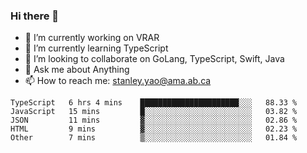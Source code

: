 ### Hi there 👋

- 🔭 I’m currently working on VRAR
- 🌱 I’m currently learning TypeScript
- 👯 I’m looking to collaborate on GoLang, TypeScript, Swift, Java
- 💬 Ask me about Anything
- 📫 How to reach me: stanley.yao@ama.ab.ca


<!--START_SECTION:waka-->
```text
TypeScript   6 hrs 4 mins    ██████████████████████░░░   88.33 % 
JavaScript   15 mins         █░░░░░░░░░░░░░░░░░░░░░░░░   03.82 % 
JSON         11 mins         ▓░░░░░░░░░░░░░░░░░░░░░░░░   02.86 % 
HTML         9 mins          ▓░░░░░░░░░░░░░░░░░░░░░░░░   02.23 % 
Other        7 mins          ▒░░░░░░░░░░░░░░░░░░░░░░░░   01.84 % 
```
<!--END_SECTION:waka-->
